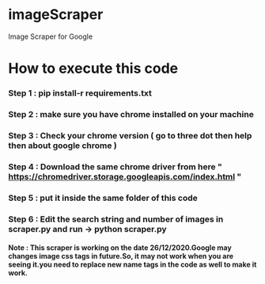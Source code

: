 # imageScraper
Image Scraper for Google


# How to execute this code
### Step 1 : pip install-r requirements.txt
### Step 2 : make sure you have chrome installed on your machine
### Step 3 : Check your chrome version ( go to three dot then help then about google chrome )
### Step 4 : Download the same chrome driver from here  " https://chromedriver.storage.googleapis.com/index.html "
### Step 5 : put it inside the same folder of this code
### Step 6 : Edit the search string and number of images in scraper.py and run -> python scraper.py

#### Note : This scraper is working on the date 26/12/2020.Google may changes image css tags in future.So, it may not work when you are seeing it.you need to replace new name tags in the code as well to make it work.
